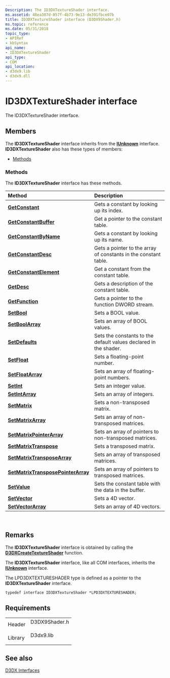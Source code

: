 ```yaml
---
Description: The ID3DXTextureShader interface.
ms.assetid: 48ea307d-857f-4b73-9e13-de391fbce07b
title: ID3DXTextureShader interface (D3DX9Shader.h)
ms.topic: reference
ms.date: 05/31/2018
topic_type: 
- APIRef
- kbSyntax
api_name: 
- ID3DXTextureShader
api_type: 
- COM
api_location: 
- d3dx9.lib
- d3dx9.dll
---
```


# ID3DXTextureShader interface

The ID3DXTextureShader interface.

## Members

The **ID3DXTextureShader** interface inherits from the [**IUnknown**](https://msdn.microsoft.com/en-us/library/ms680509(v=VS.85).aspx) interface. **ID3DXTextureShader** also has these types of members:

-   [Methods](#methods)

### Methods

The **ID3DXTextureShader** interface has these methods.



| Method                                                                                       | Description                                                                 |
|:---------------------------------------------------------------------------------------------|:----------------------------------------------------------------------------|
| [**GetConstant**](id3dxtextureshader--getconstant.md)                                       | Gets a constant by looking up its index.<br/>                         |
| [**GetConstantBuffer**](id3dxtextureshader--getconstantbuffer.md)                           | Get a pointer to the constant table.<br/>                             |
| [**GetConstantByName**](id3dxtextureshader--getconstantbyname.md)                           | Gets a constant by looking up its name.<br/>                          |
| [**GetConstantDesc**](id3dxtextureshader--getconstantdesc.md)                               | Gets a pointer to the array of constants in the constant table.<br/>  |
| [**GetConstantElement**](id3dxtextureshader--getconstantelement.md)                         | Get a constant from the constant table.<br/>                          |
| [**GetDesc**](id3dxtextureshader--getdesc.md)                                               | Gets a description of the constant table.<br/>                        |
| [**GetFunction**](id3dxtextureshader--getfunction.md)                                       | Gets a pointer to the function DWORD stream.<br/>                     |
| [**SetBool**](id3dxtextureshader--setbool.md)                                               | Sets a BOOL value.<br/>                                               |
| [**SetBoolArray**](id3dxtextureshader--setboolarray.md)                                     | Sets an array of BOOL values.<br/>                                    |
| [**SetDefaults**](id3dxtextureshader--setdefaults.md)                                       | Sets the constants to the default values declared in the shader.<br/> |
| [**SetFloat**](id3dxtextureshader--setfloat.md)                                             | Sets a floating-point number.<br/>                                    |
| [**SetFloatArray**](id3dxtextureshader--setfloatarray.md)                                   | Sets an array of floating-point numbers.<br/>                         |
| [**SetInt**](id3dxtextureshader--setint.md)                                                 | Sets an integer value.<br/>                                           |
| [**SetIntArray**](id3dxtextureshader--setintarray.md)                                       | Sets an array of integers.<br/>                                       |
| [**SetMatrix**](id3dxtextureshader--setmatrix.md)                                           | Sets a non-transposed matrix.<br/>                                    |
| [**SetMatrixArray**](id3dxtextureshader--setmatrixarray.md)                                 | Sets an array of non-transposed matrices.<br/>                        |
| [**SetMatrixPointerArray**](id3dxtextureshader--setmatrixpointerarray.md)                   | Sets an array of pointers to non-transposed matrices.<br/>            |
| [**SetMatrixTranspose**](id3dxtextureshader--setmatrixtranspose.md)                         | Sets a transposed matrix.<br/>                                        |
| [**SetMatrixTransposeArray**](id3dxtextureshader--setmatrixtransposearray.md)               | Sets an array of transposed matrices.<br/>                            |
| [**SetMatrixTransposePointerArray**](id3dxtextureshader--setmatrixtransposepointerarray.md) | Sets an array of pointers to transposed matrices.<br/>                |
| [**SetValue**](id3dxtextureshader--setvalue.md)                                             | Sets the constant table with the data in the buffer.<br/>             |
| [**SetVector**](id3dxtextureshader--setvector.md)                                           | Sets a 4D vector.<br/>                                                |
| [**SetVectorArray**](id3dxtextureshader--setvectorarray.md)                                 | Sets an array of 4D vectors.<br/>                                     |



 

## Remarks

The **ID3DXTextureShader** interface is obtained by calling the [**D3DXCreateTextureShader**](d3dxcreatetextureshader.md) function.

The **ID3DXTextureShader** interface, like all COM interfaces, inherits the [**IUnknown**](https://msdn.microsoft.com/en-us/library/ms680509(v=VS.85).aspx) interface.

The LPD3DXTEXTURESHADER type is defined as a pointer to the **ID3DXTextureShader** interface.


```
typedef interface ID3DXTextureShader *LPD3DXTEXTURESHADER;
```



## Requirements



|                    |                                                                                          |
|--------------------|------------------------------------------------------------------------------------------|
| Header<br/>  | <dl> <dt>D3DX9Shader.h</dt> </dl> |
| Library<br/> | <dl> <dt>D3dx9.lib</dt> </dl>     |



## See also

<dl> <dt>

[D3DX Interfaces](dx9-graphics-reference-d3dx-interfaces.md)
</dt> </dl>

 

 




